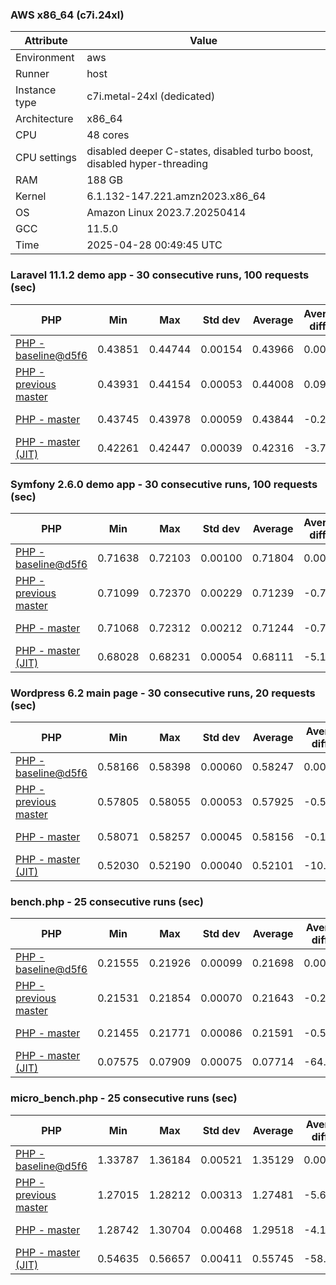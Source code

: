 ### AWS x86_64 (c7i.24xl)

|  Attribute    |     Value      |
|---------------|----------------|
| Environment   |aws|
| Runner        |host|
| Instance type |c7i.metal-24xl (dedicated)|
| Architecture  |x86_64
| CPU           |48 cores|
| CPU settings  |disabled deeper C-states, disabled turbo boost, disabled hyper-threading|
| RAM           |188 GB|
| Kernel        |6.1.132-147.221.amzn2023.x86_64|
| OS            |Amazon Linux 2023.7.20250414|
| GCC           |11.5.0|
| Time          |2025-04-28 00:49:45 UTC|

### Laravel 11.1.2 demo app - 30 consecutive runs, 100 requests (sec)

|     PHP     |     Min     |     Max     |    Std dev   |   Average  |  Average diff % |   Median   | Median diff % |     Memory    |
|-------------|-------------|-------------|--------------|------------|-----------------|------------|---------------|---------------|
|[PHP - baseline@d5f6](https://github.com/php/php-src/commit/d5f6e56610)|0.43851|0.44744|0.00154|0.43966|0.00%|0.43936|0.00%|41.84 MB|
|[PHP - previous master](https://github.com/php/php-src/commit/61d15870aa)|0.43931|0.44154|0.00053|0.44008|0.09%|0.43994|0.13%|41.98 MB|
|[PHP - master](https://github.com/php/php-src/commit/6fa669a125)|0.43745|0.43978|0.00059|0.43844|-0.28%|0.43832|-0.24%|41.98 MB|
|[PHP - master (JIT)](https://github.com/php/php-src/commit/6fa669a125)|0.42261|0.42447|0.00039|0.42316|-3.75%|0.42309|-3.70%|50.85 MB|

### Symfony 2.6.0 demo app - 30 consecutive runs, 100 requests (sec)

|     PHP     |     Min     |     Max     |    Std dev   |   Average  |  Average diff % |   Median   | Median diff % |     Memory    |
|-------------|-------------|-------------|--------------|------------|-----------------|------------|---------------|---------------|
|[PHP - baseline@d5f6](https://github.com/php/php-src/commit/d5f6e56610)|0.71638|0.72103|0.00100|0.71804|0.00%|0.71799|0.00%|37.50 MB|
|[PHP - previous master](https://github.com/php/php-src/commit/61d15870aa)|0.71099|0.72370|0.00229|0.71239|-0.79%|0.71165|-0.88%|37.63 MB|
|[PHP - master](https://github.com/php/php-src/commit/6fa669a125)|0.71068|0.72312|0.00212|0.71244|-0.78%|0.71199|-0.84%|37.63 MB|
|[PHP - master (JIT)](https://github.com/php/php-src/commit/6fa669a125)|0.68028|0.68231|0.00054|0.68111|-5.14%|0.68105|-5.15%|44.60 MB|

### Wordpress 6.2 main page - 30 consecutive runs, 20 requests (sec)

|     PHP     |     Min     |     Max     |    Std dev   |   Average  |  Average diff % |   Median   | Median diff % |     Memory    |
|-------------|-------------|-------------|--------------|------------|-----------------|------------|---------------|---------------|
|[PHP - baseline@d5f6](https://github.com/php/php-src/commit/d5f6e56610)|0.58166|0.58398|0.00060|0.58247|0.00%|0.58231|0.00%|43.05 MB|
|[PHP - previous master](https://github.com/php/php-src/commit/61d15870aa)|0.57805|0.58055|0.00053|0.57925|-0.55%|0.57927|-0.52%|43.03 MB|
|[PHP - master](https://github.com/php/php-src/commit/6fa669a125)|0.58071|0.58257|0.00045|0.58156|-0.16%|0.58159|-0.12%|43.03 MB|
|[PHP - master (JIT)](https://github.com/php/php-src/commit/6fa669a125)|0.52030|0.52190|0.00040|0.52101|-10.55%|0.52096|-10.54%|62.14 MB|

### bench.php - 25 consecutive runs (sec)

|     PHP     |     Min     |     Max     |    Std dev   |   Average  |  Average diff % |   Median   | Median diff % |     Memory    |
|-------------|-------------|-------------|--------------|------------|-----------------|------------|---------------|---------------|
|[PHP - baseline@d5f6](https://github.com/php/php-src/commit/d5f6e56610)|0.21555|0.21926|0.00099|0.21698|0.00%|0.21682|0.00%|26.22 MB|
|[PHP - previous master](https://github.com/php/php-src/commit/61d15870aa)|0.21531|0.21854|0.00070|0.21643|-0.25%|0.21650|-0.15%|26.24 MB|
|[PHP - master](https://github.com/php/php-src/commit/6fa669a125)|0.21455|0.21771|0.00086|0.21591|-0.50%|0.21590|-0.42%|26.24 MB|
|[PHP - master (JIT)](https://github.com/php/php-src/commit/6fa669a125)|0.07575|0.07909|0.00075|0.07714|-64.45%|0.07710|-64.44%|27.40 MB|

### micro_bench.php - 25 consecutive runs (sec)

|     PHP     |     Min     |     Max     |    Std dev   |   Average  |  Average diff % |   Median   | Median diff % |     Memory    |
|-------------|-------------|-------------|--------------|------------|-----------------|------------|---------------|---------------|
|[PHP - baseline@d5f6](https://github.com/php/php-src/commit/d5f6e56610)|1.33787|1.36184|0.00521|1.35129|0.00%|1.35170|0.00%|20.48 MB|
|[PHP - previous master](https://github.com/php/php-src/commit/61d15870aa)|1.27015|1.28212|0.00313|1.27481|-5.66%|1.27369|-5.77%|20.50 MB|
|[PHP - master](https://github.com/php/php-src/commit/6fa669a125)|1.28742|1.30704|0.00468|1.29518|-4.15%|1.29410|-4.26%|20.50 MB|
|[PHP - master (JIT)](https://github.com/php/php-src/commit/6fa669a125)|0.54635|0.56657|0.00411|0.55745|-58.75%|0.55767|-58.74%|21.82 MB|
